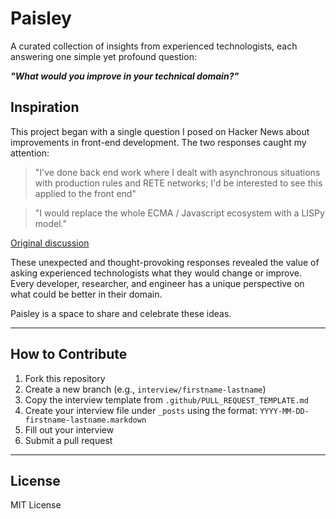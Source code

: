 # Paisley

A curated collection of insights from experienced technologists, each answering one simple yet profound question:  

**_"What would you improve in your technical domain?"_**

## Inspiration

This project began with a single question I posed on Hacker News about improvements in front-end development. The two responses caught my attention:

> "I've done back end work where I dealt with asynchronous situations with production rules and RETE networks; I'd be interested to see this applied to the front end"

> "I would replace the whole ECMA / Javascript ecosystem with a LISPy model."

[Original discussion](https://news.ycombinator.com/item?id=41490327)  

These unexpected and thought-provoking responses revealed the value of asking experienced technologists what they would change or improve. Every developer, researcher, and engineer has a unique perspective on what could be better in their domain.  

Paisley is a space to share and celebrate these ideas.  

---  

## How to Contribute  

1. Fork this repository
2. Create a new branch (e.g., `interview/firstname-lastname`)
3. Copy the interview template from `.github/PULL_REQUEST_TEMPLATE.md`
4. Create your interview file under `_posts` using the format: `YYYY-MM-DD-firstname-lastname.markdown`
5. Fill out your interview
6. Submit a pull request

---

## License

MIT License
